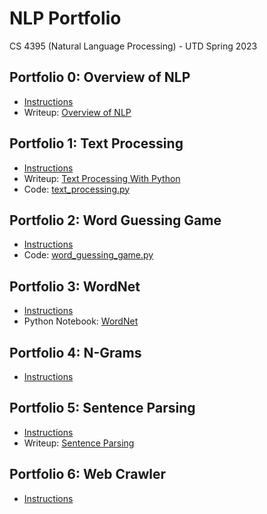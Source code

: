 # NLP Portfolio
CS 4395 (Natural Language Processing) - UTD Spring 2023

## Portfolio 0: Overview of NLP
* [Instructions](/Portfolio0/Portfolio0_Setup.pdf)
* Writeup: [Overview of NLP](/Portfolio0/Overview_of_NLP.pdf)

## Portfolio 1: Text Processing
* [Instructions](/Portfolio1/Portfolio1_Text_Processing_with_Python.pdf)
* Writeup: [Text Processing With Python](/Portfolio1/Text_Processing_With_Python.pdf)
* Code: [text_processing.py](/Portfolio1/text_processing.py)

## Portfolio 2: Word Guessing Game
* [Instructions](/Portfolio2/Portfolio2_Word_Guess_Game.pdf)
* Code: [word_guessing_game.py](/Portfolio2/word_guessing_game.py)

## Portfolio 3: WordNet
* [Instructions](/Portfolio3/Portfolio3_WordNet.pdf)
* Python Notebook: [WordNet](/Portfolio3/WordNet.pdf)

## Portfolio 4: N-Grams
* [Instructions](/Portfolio4/Portfolio4_N-grams.pdf)

## Portfolio 5: Sentence Parsing
* [Instructions](/Portfolio5/Portfolio5_Sentence_Parsing.pdf)
* Writeup: [Sentence Parsing](/Portfolio5/Sentence_Parsing.pdf)

## Portfolio 6: Web Crawler
* [Instructions](/Portfolio6/Portfolio6_Web_Crawler.pdf)
